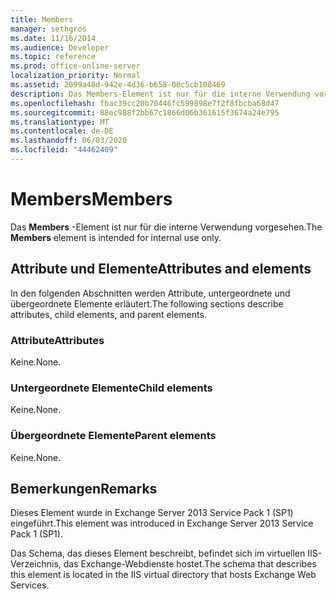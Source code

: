 ```yaml
---
title: Members
manager: sethgros
ms.date: 11/16/2014
ms.audience: Developer
ms.topic: reference
ms.prod: office-online-server
localization_priority: Normal
ms.assetid: 2099a48d-942e-4d36-b658-00c5cb108469
description: Das Members-Element ist nur für die interne Verwendung vorgesehen.
ms.openlocfilehash: fbac39cc20b70446fc599898e7f2f8fbcba68d47
ms.sourcegitcommit: 88ec988f2bb67c1866d06b361615f3674a24e795
ms.translationtype: MT
ms.contentlocale: de-DE
ms.lasthandoff: 06/03/2020
ms.locfileid: "44462409"
---
```

# <a name="members"></a><span data-ttu-id="e9ca4-103">Members</span><span class="sxs-lookup"><span data-stu-id="e9ca4-103">Members</span></span>

<span data-ttu-id="e9ca4-104">Das **Members** -Element ist nur für die interne Verwendung vorgesehen.</span><span class="sxs-lookup"><span data-stu-id="e9ca4-104">The **Members** element is intended for internal use only.</span></span> 

## <a name="attributes-and-elements"></a><span data-ttu-id="e9ca4-105">Attribute und Elemente</span><span class="sxs-lookup"><span data-stu-id="e9ca4-105">Attributes and elements</span></span>

<span data-ttu-id="e9ca4-106">In den folgenden Abschnitten werden Attribute, untergeordnete und übergeordnete Elemente erläutert.</span><span class="sxs-lookup"><span data-stu-id="e9ca4-106">The following sections describe attributes, child elements, and parent elements.</span></span>
  
### <a name="attributes"></a><span data-ttu-id="e9ca4-107">Attribute</span><span class="sxs-lookup"><span data-stu-id="e9ca4-107">Attributes</span></span>

<span data-ttu-id="e9ca4-108">Keine.</span><span class="sxs-lookup"><span data-stu-id="e9ca4-108">None.</span></span>
  
### <a name="child-elements"></a><span data-ttu-id="e9ca4-109">Untergeordnete Elemente</span><span class="sxs-lookup"><span data-stu-id="e9ca4-109">Child elements</span></span>

<span data-ttu-id="e9ca4-110">Keine.</span><span class="sxs-lookup"><span data-stu-id="e9ca4-110">None.</span></span>
  
### <a name="parent-elements"></a><span data-ttu-id="e9ca4-111">Übergeordnete Elemente</span><span class="sxs-lookup"><span data-stu-id="e9ca4-111">Parent elements</span></span>

<span data-ttu-id="e9ca4-112">Keine.</span><span class="sxs-lookup"><span data-stu-id="e9ca4-112">None.</span></span>
  
## <a name="remarks"></a><span data-ttu-id="e9ca4-113">Bemerkungen</span><span class="sxs-lookup"><span data-stu-id="e9ca4-113">Remarks</span></span>

<span data-ttu-id="e9ca4-114">Dieses Element wurde in Exchange Server 2013 Service Pack 1 (SP1) eingeführt.</span><span class="sxs-lookup"><span data-stu-id="e9ca4-114">This element was introduced in Exchange Server 2013 Service Pack 1 (SP1).</span></span>
  
<span data-ttu-id="e9ca4-115">Das Schema, das dieses Element beschreibt, befindet sich im virtuellen IIS-Verzeichnis, das Exchange-Webdienste hostet.</span><span class="sxs-lookup"><span data-stu-id="e9ca4-115">The schema that describes this element is located in the IIS virtual directory that hosts Exchange Web Services.</span></span>
  


